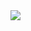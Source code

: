 <img src="https://capsule-render.vercel.app/api?type=cylinder&color=gradient&height=200&section=header&text=Natural%20Coding&fontSize=80&fontColor=black"/>
